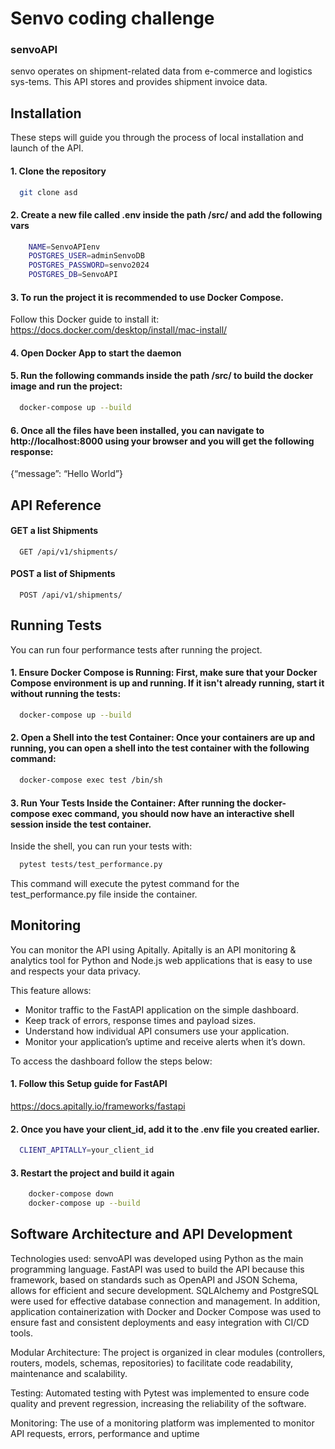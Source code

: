 
# Senvo coding challenge

### senvoAPI

senvo operates on shipment-related data from e-commerce and
logistics sys-tems. This API stores and provides shipment invoice data.


## Installation

These steps will guide you through the process of local installation and launch of the API.

#### 1. Clone the repository
```bash
  git clone asd
```

#### 2. Create a new file called .env inside the path /src/ and add the following vars

```bash
    NAME=SenvoAPIenv
    POSTGRES_USER=adminSenvoDB
    POSTGRES_PASSWORD=senvo2024
    POSTGRES_DB=SenvoAPI
```

#### 3. To run the project it is recommended to use Docker Compose.
Follow this Docker guide to install it:
https://docs.docker.com/desktop/install/mac-install/

#### 4. Open Docker App to start the daemon

#### 5. Run the following commands inside the path /src/ to build the docker image and run the project:

```bash
  docker-compose up --build
```
    
#### 6. Once all the files have been installed, you can navigate to http://localhost:8000 using your browser and you will get the following response:

{“message”: “Hello World”}
## API Reference

#### GET a list Shipments

```http
  GET /api/v1/shipments/
```

#### POST a list of Shipments

```http
  POST /api/v1/shipments/
```
## Running Tests

You can run four performance tests after running the project.

#### 1. Ensure Docker Compose is Running: First, make sure that your Docker Compose environment is up and running. If it isn't already running, start it without running the tests:

```bash
  docker-compose up --build
```

#### 2. Open a Shell into the test Container: Once your containers are up and running, you can open a shell into the test container with the following command:

```bash
  docker-compose exec test /bin/sh
```

#### 3. Run Your Tests Inside the Container: After running the docker-compose exec command, you should now have an interactive shell session inside the test container.

Inside the shell, you can run your tests with:

```bash
  pytest tests/test_performance.py
```

This command will execute the pytest command for the
test_performance.py file inside the container.
## Monitoring

You can monitor the API using Apitally. Apitally is an API monitoring & analytics tool for Python and Node.js web applications that is easy to use and respects your data privacy.

This feature allows:
- Monitor traffic to the FastAPI application on the simple dashboard.
- Keep track of errors, response times and payload sizes.
- Understand how individual API consumers use your application.
- Monitor your application’s uptime and receive alerts when it’s down.

To access the dashboard follow the steps below:

#### 1. Follow this Setup guide for FastAPI
https://docs.apitally.io/frameworks/fastapi

#### 2. Once you have your client_id, add it to the .env file you created earlier.

```bash
  CLIENT_APITALLY=your_client_id
```

#### 3. Restart the project and build it again

```bash
    docker-compose down
    docker-compose up --build
```


## Software Architecture and API Development

Technologies used: senvoAPI was developed using Python as the main programming language. FastAPI was used to build the API because this framework, based on standards such as OpenAPI and JSON Schema, allows for efficient and secure development. SQLAlchemy and PostgreSQL were used for effective database connection and management. In addition, application containerization with Docker and Docker Compose was used to ensure fast and consistent deployments and easy integration with CI/CD tools.

Modular Architecture: The project is organized in clear modules (controllers, routers, models, schemas, repositories) to facilitate code readability, maintenance and scalability.

Testing: Automated testing with Pytest was implemented to ensure code quality and prevent regression, increasing the reliability of the software.

Monitoring: The use of a monitoring platform was implemented to monitor API requests, errors, performance and uptime

